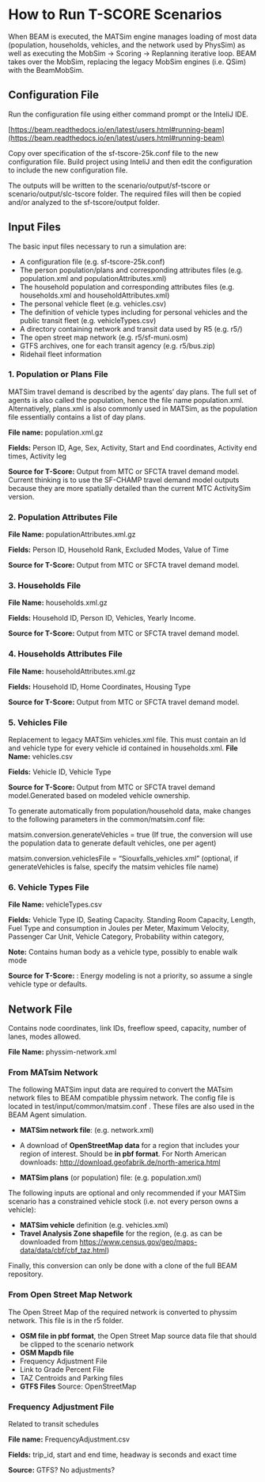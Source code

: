 
# How to Run T-SCORE Scenarios #

When BEAM is executed, the MATSim engine manages loading of most data (population, households, vehicles, and the network used by PhysSim) as well as executing the MobSim -> Scoring -> Replanning iterative loop. BEAM takes over the MobSim, replacing the legacy MobSim engines (i.e. QSim) with the BeamMobSim. 

## Configuration File

Run the configuration file using either command prompt or the InteliJ IDE. 

[https://beam.readthedocs.io/en/latest/users.html#running-beam](https://beam.readthedocs.io/en/latest/users.html#running-beam)

Copy over specification of the sf-tscore-25k.conf file to the new configuration file. Build project using InteliJ and then edit the  configuration to include the new configuration file.

The outputs will be written to the scenario/output/sf-tscore or scenario/output/slc-tscore  folder. The required files will then be copied and/or analyzed to the sf-tscore/output folder.

## Input Files ##

The basic input files necessary to run a simulation are:

- A configuration file (e.g. sf-tscore-25k.conf)
- The person population/plans and corresponding attributes files (e.g. population.xml and populationAttributes.xml)
- The household population and corresponding attributes files (e.g. households.xml and householdAttributes.xml)
- The personal vehicle fleet (e.g. vehicles.csv)
- The definition of vehicle types including for personal vehicles and the public transit fleet (e.g. vehicleTypes.csv)
- A directory containing network and transit data used by R5 (e.g. r5/)
- The open street map network (e.g. r5/sf-muni.osm)
- GTFS archives, one for each transit agency (e.g. r5/bus.zip)
- Ridehail fleet information

### 1. Population or Plans File ###

MATSim travel demand is described by the agents’ day plans. The full set of agents is also called the population, hence the file name population.xml. Alternatively, plans.xml is also commonly used in MATSim, as the population file essentially contains a list of day plans.

**File name:** population.xml.gz

**Fields:** Person ID, Age, Sex, Activity, Start and End coordinates, Activity end times, Activity leg

**Source for T-Score:** Output from MTC or SFCTA travel demand model.  Current thinking is to use the SF-CHAMP travel demand model outputs because they are more spatially detailed than the current MTC ActivitySim version.  

### 2. Population Attributes File

**File Name:** populationAttributes.xml.gz

**Fields:** Person ID, Household Rank, Excluded Modes, Value of Time

**Source for T-Score:** Output from MTC or SFCTA travel demand model.

### 3. Households  File

**File Name:** households.xml.gz

**Fields:** Household ID, Person ID, Vehicles, Yearly Income.

**Source for T-Score:** Output from MTC or SFCTA travel demand model.

### 4. Households Attributes File

**File Name:** householdAttributes.xml.gz

**Fields:** Household ID, Home Coordinates, Housing Type

**Source for T-Score:** Output from MTC or SFCTA travel demand model.

### 5. Vehicles File

Replacement to legacy MATSim vehicles.xml file. This must contain an Id and vehicle type for every vehicle id contained in households.xml.
**File Name:** vehicles.csv

**Fields:** Vehicle ID, Vehicle Type

**Source for T-Score:** Output from MTC or SFCTA travel demand model.Generated based on modeled vehicle ownership.

To generate automatically from population/household data, make changes to the following parameters in the common/matsim.conf file:

matsim.conversion.generateVehicles = true (If true, the conversion will use the population data to generate default vehicles, one per agent)

matsim.conversion.vehiclesFile = “Siouxfalls_vehicles.xml” (optional, if generateVehicles is false, specify the matsim vehicles file name)

### 6. Vehicle Types  File

**File Name:** vehicleTypes.csv

**Fields:** Vehicle Type ID, Seating Capacity. Standing Room Capacity, Length, Fuel Type and consumption in Joules per Meter, Maximum Velocity, Passenger Car Unit, Vehicle Category, Probability within category,

**Note:** Contains human body as a vehicle type, possibly to enable walk mode

**Source for T-Score:** : Energy modeling is not a priority, so assume a single vehicle type or defaults. 

## Network File

Contains node coordinates, link IDs, freeflow speed, capacity, number of lanes, modes allowed.

**File Name:** physsim-network.xml 

### From MATsim Network

The following MATSim input data are required to convert the MATsim network files to BEAM compatible physsim network. The config file is located in test/input/common/matsim.conf .
These files are also used in the BEAM Agent simulation.  


- **MATSim network file**: (e.g. network.xml)

- A download of **OpenStreetMap data** for a region that includes your region of interest. Should be **in pbf format**. For North American downloads: http://download.geofabrik.de/north-america.html

- **MATSim plans** (or population) file: (e.g. population.xml)

The following inputs are optional and only recommended if your MATSim scenario has a constrained vehicle stock (i.e. not every person owns a vehicle):

- **MATSim vehicle** definition (e.g. vehicles.xml)
- **Travel Analysis Zone shapefile** for the region, (e.g. as can be downloaded from https://www.census.gov/geo/maps-data/data/cbf/cbf_taz.html)

Finally, this conversion can only be done with a clone of the full BEAM repository.

### From Open Street Map Network

The Open Street Map of the required network is converted to physsim network. This file is in the r5 folder.

- **OSM file in pbf format**, the Open Street Map source data file that should be clipped to the scenario network
- **OSM Mapdb file**
- Frequency Adjustment File
- Link to Grade Percent File
- TAZ Centroids and Parking files
- **GTFS Files**
Source: OpenStreetMap

### Frequency Adjustment File

Related to transit schedules

**File name:** FrequencyAdjustment.csv

**Fields:** trip_id, start and end time, headway is seconds and exact time

**Source:** GTFS?  No adjustments? 
